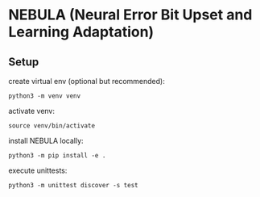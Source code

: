 # NEBULA (Neural Error Bit Upset and Learning Adaptation)

## Setup
create virtual env (optional but recommended):
```(bash)
python3 -m venv venv
```

activate venv:
```(bash)
source venv/bin/activate
```

install NEBULA locally:
```(bash)
python3 -m pip install -e .
```

execute unittests:
```(bash)
python3 -m unittest discover -s test
```
